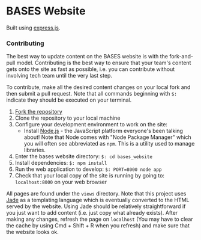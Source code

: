 BASES Website
=============

Built using [express.js](http://expressjs.com).

### Contributing

The best way to update content on the BASES website is with the fork-and-pull
model.  Contributing is the best way to ensure that your team's content gets
onto the site as fast as possible, i.e. you can contribute without involving
tech team until the very last step.

To contribute, make all the desired content changes on your local fork and then
submit a pull request. Note that all commands beginning with ``$:`` indicate
they should be executed on your terminal.

1. [Fork the repository](https://help.github.com/articles/fork-a-repo)
2. Clone the repository to your local machine
3. Configure your development environment to work on the site:
    * Install [Node.js](http://nodejs.org) - the JavaScript platform
      everyone's been talking about! Note that Node comes with "Node Package
      Manager" which you will often see abbreviated as ``npm``. This is a
      utility used to manage libraries.
4. Enter the bases website directory: ``$: cd bases_website``
5. Install dependencies: ``$: npm install``
6. Run the web application to develop: ``$: PORT=8000 node app``
7. Check that your local copy of the site is running by going to:
``localhost:8000`` on your web browser

All pages are found under the ``views`` directory. Note that this project uses
[Jade](http://jade-lang.com) as a templating language which is eventually
converted to the HTML served by the website. Using Jade should be relatively
straightforward if you just want to add content (i.e. just copy what already
exists). After making any changes, refresh the page on ``localhost`` (You may
have to clear the cache by using Cmd + Shift + R when you refresh) and make
sure that the website looks ok.
